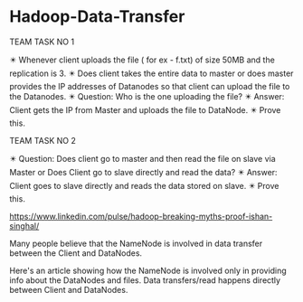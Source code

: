 # Hadoop-Data-Transfer

TEAM TASK NO 1

✴️ Whenever client uploads the file ( for ex - f.txt) of size 50MB and the replication is 3. ✴️ Does client takes the entire data to master or does master provides the IP addresses of Datanodes so that client can upload the file to the Datanodes. ✴️ Question: Who is the one uploading the file? ✴️ Answer: Client gets the IP from Master and uploads the file to DataNode. ✴️ Prove this.

TEAM TASK NO 2

✴️ Question: Does client go to master and then read the file on slave via Master or Does Client go to slave directly and read the data? ✴️ Answer: Client goes to slave directly and reads the data stored on slave. ✴️ Prove this.

https://www.linkedin.com/pulse/hadoop-breaking-myths-proof-ishan-singhal/

Many people believe that the NameNode is involved in data transfer between the Client and DataNodes.

Here's an article showing how the NameNode is involved only in providing info about the DataNodes and files. Data transfers/read happens directly between Client and DataNodes.
